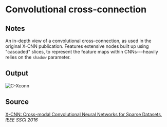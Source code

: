 # Convolutional cross-connection

## Notes

An in-depth view of a convolutional cross-connection, as used in the original X-CNN publication. Features extensive nodes built up using "cascaded" slices, to represent the feature maps within CNNs---heavily relies on the `shadow` parameter.

## Output

![C-Xconn](https://www.dropbox.com/s/w3xadf6fxyufsgo/convolutional_cross-connection.png?raw=1)

## Source

[X-CNN: Cross-modal Convolutional Neural Networks for Sparse Datasets](https://arxiv.org/abs/1610.00163), *IEEE SSCI 2016*
